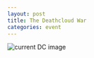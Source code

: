 ```yaml
---
layout: post
title: The Deathcloud War
categories: event
---
```


![current DC image](http://i.imgur.com/ZbGp8vF.png)

